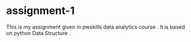# assignment-1
This is my assignment given in  pwskills data analytics course .
It is based on python Data Structure .
